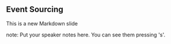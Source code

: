 ##  Event Sourcing

This is a new Markdown slide

note:
    Put your speaker notes here.
    You can see them pressing 's'.
